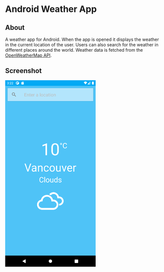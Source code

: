 # Android Weather App

## About
A weather app for Android. When the app is opened it displays the weather in the current location of the user. Users can also search for the weather in different places around the world. Weather data is fetched from the [OpenWeatherMap API](https://openweathermap.org/api). 


## Screenshot

![Screenshot](images/screenshot.png)